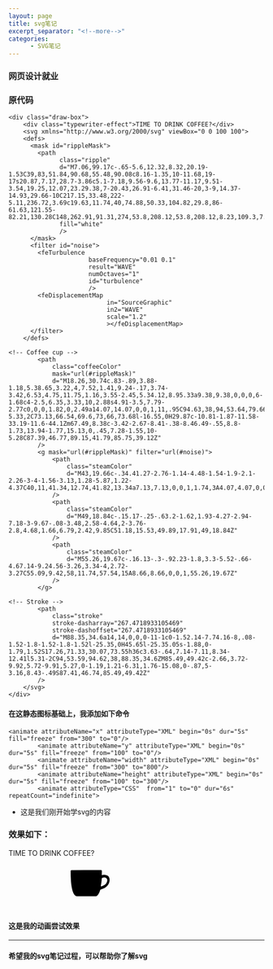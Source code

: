 ```yaml
---
layout: page
title: svg笔记
excerpt_separator: "<!--more-->"
categories:
      - SVG笔记
---
```

### 网页设计就业
<!--more-->
### 原代码
```
<div class="draw-box">
	<div class="typewriter-effect">TIME TO DRINK COFFEE?</div>
	<svg xmlns="http://www.w3.org/2000/svg" viewBox="0 0 100 100">
    <defs>
      <mask id="rippleMask">
        <path
              class="ripple"
              d="M7.06,99.17c-.65-5.6,12.32,8.32,20.19-1.53C39,83,51.84,90.68,55.48,90.08c8.16-1.35,10-11.68,19-17s20.87,7.17,28.7-3.86c5.1-7.18,9.56-9.6,13.77-11.17,9.51-3.54,19.25,12.07,23.29.38,7-20.43,26.91-6.41,31.46-20,3-9,14.37-14.93,29.66-10C217.15,33.48,222-5.11,236.72,3.69c19.63,11.74,40,74.88,50.33,104.82,29.8,86-61.63,121.55-82.21,130.28C148,262.91,91.31,274,53.8,208.12,53.8,208.12,8.23,109.3,7.06,99.17Z"
              fill="white"
              />
      </mask>
      <filter id="noise">
        <feTurbulence
                      baseFrequency="0.01 0.1"
                      result="WAVE"
                      numOctaves="1"
                      id="turbulence"
                      />
        <feDisplacementMap
                           in="SourceGraphic"
                           in2="WAVE"
                           scale="1.2"
                           ></feDisplacementMap>
      </filter>
    </defs>

<!-- Coffee cup -->
		<path
			class="coffeeColor"
			mask="url(#rippleMask)"
			d="M18.26,30.74c.83-.89,3.88-1.18,5.38.65,3.22,4,7.52,1.41,9.24-.17,3.74-3.42,6.53,4.75,11.75,1.16,3.55-2.45,5.34.12,8.95.33a9.38,9.38,0,0,0,6-1.68c4-2.5,6.35,3.33,10,2.88s4.91-3.5,7.79-2.77c0,0,0,1.82,0,2.49a14.07,14.07,0,0,1,11,.95C94.63,38,94,53.64,79.66,59.23l-5.33,2C73.13,66.54,69.6,73,66,73.68l-16.55,0H29.87c-10.81-1.87-11.58-33.19-11.6-44.1Zm67.49,8.38c-3.42-2.67-8.41-.38-8.46.49-.55,8.8-1.73,13.94-1.77,15.13,0,.45,7.28-1.55,10-5.28C87.39,46.77,89.15,41.79,85.75,39.12Z"
		/>
		<g mask="url(#rippleMask)" filter="url(#noise)">
			<path
				class="steamColor"
				d="M43,19.66c-.34.41.27-2.76-1.14-4.48-1.54-1.9-2.1-2.26-3-4-1.56-3.13,1.28-5.87,1.22-4.37C40,11,41.34,12.74,41.82,13.34a7.13,7.13,0,0,1,1.74,3A4.07,4.07,0,0,1,43,19.66Z"
			/>
			<path
				class="steamColor"
				d="M49,18.84c-.15.17-.25-.63.2-1.62,1.93-4.27-2.94-7.18-3-9.67-.08-3.48,2.58-4.64,2-3.76-2.8,4.68,1.66,6.79,2.42,9.85C51.18,15.53,49.89,17.91,49,18.84Z"
			/>
			<path
				class="steamColor"
				d="M55.26,19.67c-.16.13-.3-.92.23-1.8,3.3-5.52-.66-4.67.14-9.24.56-3.26,3.34-4,2.72-3.27C55.09,9.42,58,11.74,57.54,15A8.66,8.66,0,0,1,55.26,19.67Z"
			/>
		</g>

<!-- Stroke -->
		<path
			class="stroke"
			stroke-dasharray="267.4718933105469"
			stroke-dashoffset="267.4718933105469"
			d="M88.35,34.6a14,14,0,0,0-11-1c0-1.52.14-7.74.16-8,.08-1.52-1.8-1.52-1.8-1.52l-25.35,0H45.65l-25.35.05s-1.88,0-1.79,1.52S17.26,71.33,30.07,73.55h36c3.63-.64,7.14-7.11,8.34-12.41l5.31-2C94,53.59,94.62,38,88.35,34.6ZM85.49,49.42c-2.66,3.72-9.92,5.72-9.91,5.27,0-1.19,1.21-6.31,1.76-15.08,0-.87,5-3.16,8.43-.49S87.41,46.74,85.49,49.42Z"
		/>
	</svg>
</div>
```
#### 在这静态图标基础上，我添加如下命令
```
<animate attributeName="x" attributeType="XML" begin="0s" dur="5s" fill="freeze" from="300" to="0"/>
		<animate attributeName="y" attributeType="XML" begin="0s" dur="5s" fill="freeze" from="100" to="0"/>
		<animate attributeName="width" attributeType="XML" begin="0s" dur="5s" fill="freeze" from="300" to="800"/>
		<animate attributeName="height" attributeType="XML" begin="0s" dur="5s" fill="freeze" from="100" to="300"/>
		<animate attributeType="CSS"  from="1" to="0" dur="6s" repeatCount="indefinite">
```
- 这是我们刚开始学svg的内容

### 效果如下：
<div><div class="draw-box">
	<div class="typewriter-effect">TIME TO DRINK COFFEE?</div>
	<svg xmlns="http://www.w3.org/2000/svg" viewBox="0 0 100 100">
    <defs>
      <mask id="rippleMask">
        <path
              class="ripple"
              d="M7.06,99.17c-.65-5.6,12.32,8.32,20.19-1.53C39,83,51.84,90.68,55.48,90.08c8.16-1.35,10-11.68,19-17s20.87,7.17,28.7-3.86c5.1-7.18,9.56-9.6,13.77-11.17,9.51-3.54,19.25,12.07,23.29.38,7-20.43,26.91-6.41,31.46-20,3-9,14.37-14.93,29.66-10C217.15,33.48,222-5.11,236.72,3.69c19.63,11.74,40,74.88,50.33,104.82,29.8,86-61.63,121.55-82.21,130.28C148,262.91,91.31,274,53.8,208.12,53.8,208.12,8.23,109.3,7.06,99.17Z"
              fill="white"
              />
      </mask>
      <filter id="noise">
        <feTurbulence
                      baseFrequency="0.01 0.1"
                      result="WAVE"
                      numOctaves="1"
                      id="turbulence"
                      />
        <feDisplacementMap
                           in="SourceGraphic"
                           in2="WAVE"
                           scale="1.2"
                           ></feDisplacementMap>
      </filter>
    </defs>
		<path
			class="coffeeColor"
			mask="url(#rippleMask)"
			d="M18.26,30.74c.83-.89,3.88-1.18,5.38.65,3.22,4,7.52,1.41,9.24-.17,3.74-3.42,6.53,4.75,11.75,1.16,3.55-2.45,5.34.12,8.95.33a9.38,9.38,0,0,0,6-1.68c4-2.5,6.35,3.33,10,2.88s4.91-3.5,7.79-2.77c0,0,0,1.82,0,2.49a14.07,14.07,0,0,1,11,.95C94.63,38,94,53.64,79.66,59.23l-5.33,2C73.13,66.54,69.6,73,66,73.68l-16.55,0H29.87c-10.81-1.87-11.58-33.19-11.6-44.1Zm67.49,8.38c-3.42-2.67-8.41-.38-8.46.49-.55,8.8-1.73,13.94-1.77,15.13,0,.45,7.28-1.55,10-5.28C87.39,46.77,89.15,41.79,85.75,39.12Z"
		/>
		<g mask="url(#rippleMask)" filter="url(#noise)">
			<path
				class="steamColor"
				d="M43,19.66c-.34.41.27-2.76-1.14-4.48-1.54-1.9-2.1-2.26-3-4-1.56-3.13,1.28-5.87,1.22-4.37C40,11,41.34,12.74,41.82,13.34a7.13,7.13,0,0,1,1.74,3A4.07,4.07,0,0,1,43,19.66Z"
			/>
			<path
				class="steamColor"
				d="M49,18.84c-.15.17-.25-.63.2-1.62,1.93-4.27-2.94-7.18-3-9.67-.08-3.48,2.58-4.64,2-3.76-2.8,4.68,1.66,6.79,2.42,9.85C51.18,15.53,49.89,17.91,49,18.84Z"
			/>
			<path
				class="steamColor"
				d="M55.26,19.67c-.16.13-.3-.92.23-1.8,3.3-5.52-.66-4.67.14-9.24.56-3.26,3.34-4,2.72-3.27C55.09,9.42,58,11.74,57.54,15A8.66,8.66,0,0,1,55.26,19.67Z"
			/>
		</g>
		<path
			class="stroke"
			stroke-dasharray="267.4718933105469"
			stroke-dashoffset="267.4718933105469"
			d="M88.35,34.6a14,14,0,0,0-11-1c0-1.52.14-7.74.16-8,.08-1.52-1.8-1.52-1.8-1.52l-25.35,0H45.65l-25.35.05s-1.88,0-1.79,1.52S17.26,71.33,30.07,73.55h36c3.63-.64,7.14-7.11,8.34-12.41l5.31-2C94,53.59,94.62,38,88.35,34.6ZM85.49,49.42c-2.66,3.72-9.92,5.72-9.91,5.27,0-1.19,1.21-6.31,1.76-15.08,0-.87,5-3.16,8.43-.49S87.41,46.74,85.49,49.42Z"
		/>
		<animate attributeName="x" attributeType="XML" begin="0s" dur="5s" fill="freeze" from="300" to="0"/>
		<animate attributeName="y" attributeType="XML" begin="0s" dur="5s" fill="freeze" from="100" to="0"/>
		<animate attributeName="width" attributeType="XML" begin="0s" dur="5s" fill="freeze" from="300" to="800"/>
		<animate attributeName="height" attributeType="XML" begin="0s" dur="5s" fill="freeze" from="100" to="300"/>
		<animate attributeType="CSS"  from="1" to="0" dur="6s" repeatCount="indefinite">
		</svg></div>

#### 这是我的动画尝试效果

---

#### 希望我的svg笔记过程，可以帮助你了解svg		